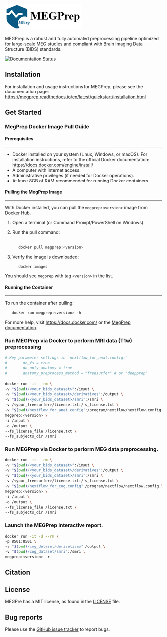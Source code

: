 ![MEGPrep Logo](https://github.com/LiaoPan/megprep/blob/main/docs/source/_static/logo.png)
------------------------------------------------

MEGPrep is a robust and fully automated preprocessing pipeline optimized for large-scale MEG studies and compliant with Brain Imaging Data Structure (BIDS) standards.

[![Documentation Status](https://readthedocs.org/projects/megprep/badge/?version=latest)](https://megprep.readthedocs.io/en/latest/?badge=latest)

## Installation
For installation and usage instructions for MEGPrep, please see the documentation page: https://megprep.readthedocs.io/en/latest/quickstart/installation.html




## Get Started


### MegPrep Docker Image Pull Guide

#### Prerequisites
-------------

- Docker installed on your system (Linux, Windows, or macOS). For installation instructions, refer to the official Docker documentation: https://docs.docker.com/engine/install/
- A computer with internet access.
- Administrative privileges (if needed for Docker operations).
- At least 8GB of RAM recommended for running Docker containers.


#### Pulling the MegPrep Image
-------------------------

With Docker installed, you can pull the ``megprep:<version>`` image from Docker Hub.

1. Open a terminal (or Command Prompt/PowerShell on Windows).

2. Run the pull command:

```bash

      docker pull megprep:<version>
```

3. Verify the image is downloaded:

```bash
      docker images
```

   You should see ``megprep`` with tag ``<version>`` in the list.


#### Running the Container
---------------------

To run the container after pulling:

```bash
   docker run megprep:<version> -h
```

For more help, visit https://docs.docker.com/ or the [MegPrep documentation](megprep.readthedocs.io/en/latest/).


### Run MEGPrep via Docker to perform MRI data (T1w) preprocessing
```bash
# Key parameter settings in `nextflow_for_anat.config:`
#       do_fs = true 
#       do_only_anatomy = true
#       anatomy_preprocess_method = "freesurfer" # or "deepprep"

docker run -it --rm \
-v "$(pwd)/<your_bids_dataset>":/input \
-v "$(pwd)/<your_bids_dataset>/derivatives":/output \
-v "$(pwd)/<your_bids_dataset>/smri":/smri \
-v /<your_freesurfer>/license.txt:/fs_license.txt \
-v "$(pwd)/nextflow_for_anat.config":/program/nextflow/nextflow.config \
megprep:<version> \
-i /input \
-o /output \
--fs_license_file /license.txt \
--fs_subjects_dir /smri
```



### Run MEGPrep via Docker to perform MEG data preprocessing.
```bash
docker run -it --rm \
-v "$(pwd)/<your_bids_dataset>":/input \
-v "$(pwd)/<your_bids_dataset>/derivatives":/output \
-v "$(pwd)/<your_bids_dataset>/smri":/smri \
-v /<your_freesurfer>/license.txt:/fs_license.txt \
-v "$(pwd)/nextflow_for_cog.config":/program/nextflow/nextflow.config \
megprep:<version> \
-i /input \
-o /output \
--fs_license_file /license.txt \
--fs_subjects_dir /smri
```

### Launch the MEGPrep interactive report.
```bash
docker run -it -d --rm \
-p 8501:8501 \
-v "$(pwd)/cog_dataset/derivatives":/output \
-v "$(pwd)/cog_dataset/smri":/smri \
megprep:<version> -r
```


## Citation


## License
MEGPre has a MIT license, as found in the [LICENSE](LICENSE) file.


## Bug reports
Please use the [GitHub issue tracker](https://github.com/LiaoPan/megprep/issues) to report bugs.